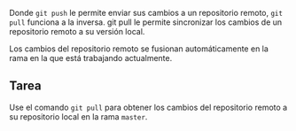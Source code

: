 Donde `git push` le permite enviar sus cambios a un repositorio remoto, `git pull` funciona a la inversa. git pull le permite sincronizar los cambios de un repositorio remoto a su versión local.

Los cambios del repositorio remoto se fusionan automáticamente en la rama en la que está trabajando actualmente.

## Tarea

Use el comando `git pull` para obtener los cambios del repositorio remoto a su repositorio local en la rama `master`. 